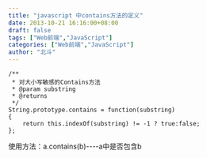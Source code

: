```yaml
---
title: "javascript 中contains方法的定义"
date: 2013-10-21 16:16:00+08:00
draft: false
tags: ["Web前端","JavaScript"]
categories: ["Web前端","JavaScript"]
author: "北斗"
---
```

```JS
/**
 * 对大小写敏感的Contains方法
 * @param substring
 * @returns
 */
String.prototype.contains = function(substring)
{
    return this.indexOf(substring) != -1 ? true:false;
};
```
 使用方法：a.contains(b)----a中是否包含b

